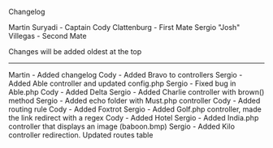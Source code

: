 Changelog

Martin Suryadi - Captain
Cody Clattenburg - First Mate
Sergio "Josh" Villegas - Second Mate

Changes will be added oldest at the top

---------------------------------------

Martin - Added changelog
Cody - Added Bravo to controllers
Sergio - Added Able controller and updated config.php
Sergio - Fixed bug in Able.php
Cody - Added Delta
Sergio - Added Charlie controller with brown() method
Sergio - Added echo folder with Must.php controller
Cody - Added routing rule
Cody - Added Foxtrot
Sergio - Added Golf.php controller, made the link redirect with a regex
Cody - Added Hotel
Sergio - Added India.php controller that displays an image (baboon.bmp)
Sergio - Added Kilo controller redirection. Updated routes table
